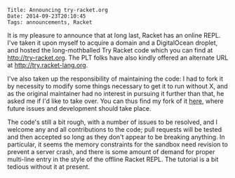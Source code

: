     Title: Announcing try-racket.org
    Date: 2014-09-23T20:10:45
    Tags: announcements, Racket

It is my pleasure to announce that at long last, Racket has an online REPL. I've taken it upon myself to acquire a domain and a DigitalOcean droplet, and hosted the long-mothballed Try Racket code which you can find at <http://try-racket.org>. The PLT folks have also kindly offered an alternate URL at <http://try.racket-lang.org>.

I've also taken up the responsibility of maintaining the code: I had to fork it by necessity to modify some things necessary to get it to run without X, and as the original maintainer had no interest in pursuing it further than that, he asked me if I'd like to take over. You can thus find my fork of it [here](https://github.com/jarcane/try-racket), where future issues and development should take place.

The code's still a bit rough, with a number of issues to be resolved, and I welcome any and all contributions to the code; pull requests will be tested and then accepted so long as they don't appear to be breaking anything. In particular, it seems the memory constraints for the sandbox need revision to prevent a server crash, and there is some amount of demand for proper multi-line entry in the style of the offline Racket REPL. The tutorial is a bit tedious without it at present. 
